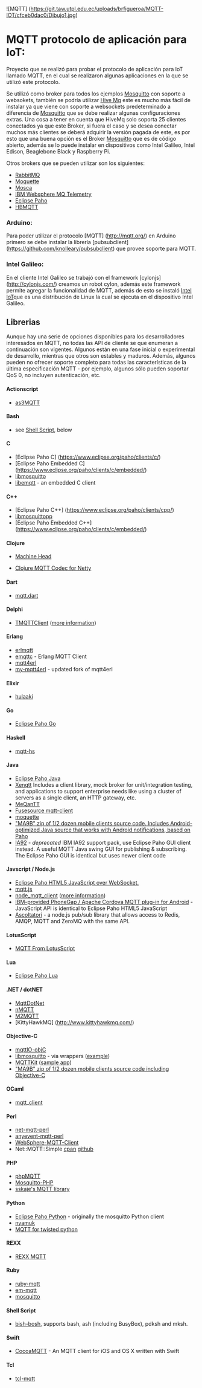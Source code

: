 ![MQTT] (https://git.taw.utpl.edu.ec/uploads/brfigueroa/MQTT-IOT/cfceb0dac0/Dibujo1.jpg)

# MQTT protocolo de aplicación para IoT:
Proyecto que se realizó para probar el protocolo de aplicación para IoT llamado MQTT, en el cual se realizaron algunas aplicaciones en la que se utilizó este protocolo.

Se utilizó como broker para todos los ejemplos [Mosquitto](http://mosquitto.org) con soporte a websokets, también se podría utilizar [Hive Mq](http://www.hivemq.com/) este es mucho más fácil de instalar ya que viene con soporte a websockets predeterminado a diferencia de [Mosquitto](http://mosquitto.org) que se debe realizar algunas configuraciones extras.
Una cosa a tener en cuenta que HiveMq solo soporta 25 clientes conectados ya que este Broker, si fuera el caso y se desea conectar muchos más clientes se deberá adquirir la versión pagada de este, es por esto que una buena opción es el Broker [Mosquitto](http://mosquitto.org) que es  de código abierto, además se lo puede instalar en dispositivos como Intel Galileo, Intel Edison, Beaglebone Black y Raspberry Pi.

Otros brokers que se pueden utilizar son los siguientes:
* [RabbitMQ]( http://rabbitmq.com/)
* [Moquette]( http://code.google.com/p/moquette-mqtt/)
* [Mosca](https://github.com/mcollina/mosca)
* [IBM Websphere MQ Telemetry](http://www-01.ibm.com/software/integration/wmqfamily/telemetry/)
* [Eclipse Paho](http://www.eclipse.org/paho/)
* [HBMQTT](http://community.beerfactory.org/wiki/bin/view/HBMQTT/)

### Arduino:
Para poder utilizar el protocolo [MQTT] (http://mqtt.org/) en Arduino primero se debe instalar la librería [pubsubclient] (https://github.com/knolleary/pubsubclient) que provee soporte para MQTT. 

### Intel Galileo:
En el cliente Intel Galileo se trabajó con el framework [cylonjs] (http://cylonjs.com/) creamos un robot cylon, además este framework permite agregar la funcionalidad de MQTT, además de esto se instaló [Intel IoT](https://software.intel.com/es-es/iot/library/galileo-getting-started)que es una distribución de Linux la cual se ejecuta en el dispositivo Intel Galileo. 

## Librerias
Aunque hay una serie de opciones disponibles para los desarrolladores interesados en MQTT, no todas las API de cliente se que enumeran a continuación son vigentes. Algunos están en una fase inicial o experimental de desarrollo, mientras que otros son estables y maduros. Además, algunos pueden no ofrecer soporte completo para todas las características de la última especificación MQTT - por ejemplo, algunos sólo pueden soportar QoS 0, no incluyen autenticación, etc.

#### Actionscript
*  [as3MQTT](https://github.com/yangboz/as3MQTT)

#### Bash
* see [Shell Script](#shell-script), below

#### C
*  [Eclipse Paho C] (https://www.eclipse.org/paho/clients/c/)
*  [Eclipse Paho Embedded C] (https://www.eclipse.org/paho/clients/c/embedded/)
*  [libmosquitto](http://mosquitto.org)
*  [libemqtt](https://github.com/menudoproblema/libemqtt) - an embedded C client

#### C++
*  [Eclipse Paho C++] (https://www.eclipse.org/paho/clients/cpp/)
*  [libmosquittopp](http://mosquitto.org)
*  [Eclipse Paho Embedded C++] (https://www.eclipse.org/paho/clients/c/embedded/)

#### Clojure
*  [Machine Head](http://clojuremqtt.info)

*  [Clojure MQTT Codec for Netty](https://github.com/xively/clj-mqtt/)

#### Dart
*  [mqtt.dart](http://pub.dartlang.org/packages/mqtt)

#### Delphi
*  [TMQTTClient](http://jamiei.com/code/TMQTTClient.zip) ([more information](http://jamiei.com/blog/code/mqtt-client-library-for-delphi/))

#### Erlang
*  [erlmqtt](https://github.com/squaremo/erlmqtt)
*  [emqttc](https://github.com/emqtt/emqttc) - Erlang MQTT Client
*  [mqtt4erl](http://code.google.com/p/mqtt4erl/)
*  [my-mqtt4erl](http://code.google.com/p/my-mqtt4erl/) - updated fork of mqtt4erl

#### Elixir
*  [hulaaki](https://github.com/suvash/hulaaki)

#### Go
*  [Eclipse Paho Go](http://git.eclipse.org/c/paho/org.eclipse.paho.mqtt.golang.git/)

#### Haskell
* [mqtt-hs](http://hackage.haskell.org/package/mqtt-hs)

#### Java
*  [Eclipse Paho Java](http://git.eclipse.org/c/paho/org.eclipse.paho.mqtt.java.git/)
*  [Xenqtt](http://xenqtt.sf.net) Includes a client library, mock broker for unit/integration testing, and applications to support enterprise needs like using a cluster of servers as a single client, an HTTP gateway, etc.
*  [MeQanTT](https://github.com/AlbinTheander/MeQanTT)
*  [Fusesource mqtt-client](https://github.com/fusesource/mqtt-client)
*  [moquette](http://code.google.com/p/moquette-mqtt/)
*  [ "MA9B" zip of 1/2 dozen mobile clients source code. Includes Android-optimized Java source that works with Android notifications, based on Paho](http://www-933.ibm.com/support/fixcentral/swg/selectFix?product=ibm%2FWebSphere%2FWebSphere+MQ&fixids=1.0.0.1-WS-MQCP-MA9B&source=dbluesearch&function=fixId&parent=ibm/WebSphere )
*  [IA92](http://www-01.ibm.com/support/docview.wss?rs=171&uid=swg24006006&loc=en_US&cs=utf-8&lang=en) - *deprecated* IBM IA92 support pack, use Eclipse Paho GUI client instead. A useful MQTT Java swing GUI for publishing & subscribing. The Eclipse Paho GUI is identical but uses newer client code

#### Javscript / Node.js
*  [Eclipse Paho HTML5 JavaScript over WebSocket.](http://git.eclipse.org/c/paho/org.eclipse.paho.mqtt.javascript.git/)
*  [mqtt.js](https://github.com/adamvr/MQTT.js)
*  [node_mqtt_client](https://github.com/yilun/node_mqtt_client) ([more information](http://ceit.uq.edu.au/content/simple-mqtt-cient-nodejs))
*  [IBM-provided PhoneGap / Apache Cordova MQTT plug-in for Android](http://www-01.ibm.com/support/docview.wss?rs=171&uid=swg24033580&loc=en_US&cs=utf-8&lang=en) - JavaScript API is identical to Eclipse Paho HTML5 JavaScript
*  [Ascoltatori](https://github.com/mcollina/ascoltatori) - a node.js pub/sub library that allows access to Redis, AMQP, MQTT and ZeroMQ with the same API.

#### LotusScript
*  [MQTT From LotusScript](https://tingenek.wordpress.com/2011/11/30/mqtt-with-lotus-notes/)

#### Lua
*  [Eclipse Paho Lua](http://git.eclipse.org/c/paho/org.eclipse.paho.mqtt.lua.git/)

#### .NET / dotNET
*  [MqttDotNet](http://sourceforge.net/projects/mqttdotnet/)
*  [nMQTT](https://github.com/markallanson/nmqtt)
*  [M2MQTT](https://m2mqtt.codeplex.com/)
*  [KittyHawkMQ] (http://www.kittyhawkmq.com/)

#### Objective-C
*  [mqttIO-objC](https://github.com/m2mIO/mqttIO-objC)
*  [libmosquitto](https://mosquitto.org) - via wrappers ([example](https///github.com/njh/marquette))
*  [MQTTKit](https://github.com/jmesnil/MQTTKit) ([sample app](https///github.com/jmesnil/MQTTExample))
*  ["MA9B" zip of 1/2 dozen mobile clients source code including Objective-C](http://www-933.ibm.com/support/fixcentral/swg/selectFix?product=ibm%2FWebSphere%2FWebSphere+MQ&fixids=1.0.0.1-WS-MQCP-MA9B&source=dbluesearch&function=fixId&parent=ibm/WebSphere)

#### OCaml
* [mqtt_client](https://github.com/philtomson/mqtt_client)

#### Perl
*  [net-mqtt-perl](https://github.com/beanz/net-mqtt-perl)
*  [anyevent-mqtt-perl](https://github.com/beanz/anyevent-mqtt-perl)
*  [WebSphere-MQTT-Client](http://search.cpan.org/dist/WebSphere-MQTT-Client/)
*  Net::MQTT::Simple [cpan](https://metacpan.org/pod/Net::MQTT::Simple) [github](https://github.com/Juerd/Net-MQTT-Simple)

#### PHP
*  [phpMQTT](http://github.com/bluerhinos/phpMQTT)
*  [Mosquitto-PHP](https://github.com/mgdm/Mosquitto-PHP)
*  [sskaje's MQTT library](http://github.com/sskaje/mqtt)

#### Python
*  [Eclipse Paho Python](http://git.eclipse.org/c/paho/org.eclipse.paho.mqtt.python.git/) - originally the mosquitto Python client
*  [nyamuk](https://github.com/iwanbk/nyamuk)
*  [MQTT for twisted python](https://github.com/adamvr/MQTT-For-Twisted-Python)

#### REXX
*  [REXX MQTT](https://github.com/DougieLawson/REXX_MQTT)

#### Ruby
*  [ruby-mqtt](https://github.com/njh/ruby-mqtt)
*  [em-mqtt](https://rubygems.org/gems/em-mqtt)
*  [mosquitto](https://github.com/xively/mosquitto)

#### Shell Script
*  [bish-bosh](https://github.com/raphaelcohn/bish-bosh), supports bash, ash (including BusyBox), pdksh and mksh.

#### Swift
* [CocoaMQTT](https://github.com/emqtt/CocoaMQTT) - An MQTT client for iOS and OS X written with Swift

#### Tcl
*  [tcl-mqtt](https://github.com/Tingenek/tcl-mqtt)